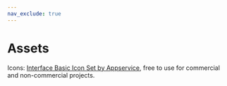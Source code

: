 ```yaml
---
nav_exclude: true
---
```


# Assets

Icons: [Interface Basic Icon Set by Appservice](https://ui8.net/appservice/products/interface-basic-icon-set), free to use for commercial and non-commercial projects.
